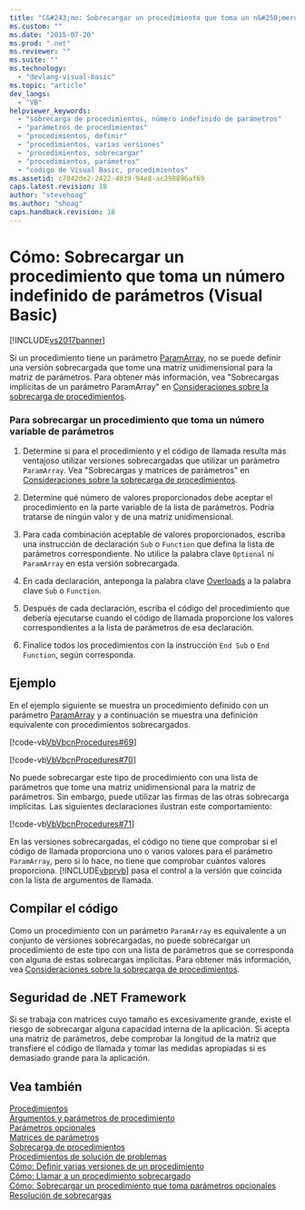 ```yaml
---
title: "C&#243;mo: Sobrecargar un procedimiento que toma un n&#250;mero indefinido de par&#225;metros (Visual Basic) | Microsoft Docs"
ms.custom: ""
ms.date: "2015-07-20"
ms.prod: ".net"
ms.reviewer: ""
ms.suite: ""
ms.technology: 
  - "devlang-visual-basic"
ms.topic: "article"
dev_langs: 
  - "VB"
helpviewer_keywords: 
  - "sobrecarga de procedimientos, número indefinido de parámetros"
  - "parámetros de procedimientos"
  - "procedimientos, definir"
  - "procedimientos, varias versiones"
  - "procedimientos, sobrecargar"
  - "procedimientos, parámetros"
  - "código de Visual Basic, procedimientos"
ms.assetid: c7042de2-2422-4039-94e8-ac298896af69
caps.latest.revision: 18
author: "stevehoag"
ms.author: "shoag"
caps.handback.revision: 18
---
```

# C&#243;mo: Sobrecargar un procedimiento que toma un n&#250;mero indefinido de par&#225;metros (Visual Basic)
[!INCLUDE[vs2017banner](../../../../visual-basic/developing-apps/includes/vs2017banner.md)]

Si un procedimiento tiene un parámetro [ParamArray](../../../../visual-basic/language-reference/modifiers/paramarray.md), no se puede definir una versión sobrecargada que tome una matriz unidimensional para la matriz de parámetros.  Para obtener más información, vea "Sobrecargas implícitas de un parámetro ParamArray" en [Consideraciones sobre la sobrecarga de procedimientos](../../../../visual-basic/programming-guide/language-features/procedures/considerations-in-overloading-procedures.md).  
  
### Para sobrecargar un procedimiento que toma un número variable de parámetros  
  
1.  Determine si para el procedimiento y el código de llamada resulta más ventajoso utilizar versiones sobrecargadas que utilizar un parámetro `ParamArray`.  Vea "Sobrecargas y matrices de parámetros" en [Consideraciones sobre la sobrecarga de procedimientos](../../../../visual-basic/programming-guide/language-features/procedures/considerations-in-overloading-procedures.md).  
  
2.  Determine qué número de valores proporcionados debe aceptar el procedimiento en la parte variable de la lista de parámetros.  Podría tratarse de ningún valor y de una matriz unidimensional.  
  
3.  Para cada combinación aceptable de valores proporcionados, escriba una instrucción de declaración `Sub` o `Function` que defina la lista de parámetros correspondiente.  No utilice la palabra clave `Optional` ni `ParamArray` en esta versión sobrecargada.  
  
4.  En cada declaración, anteponga la palabra clave [Overloads](../../../../visual-basic/language-reference/modifiers/overloads.md) a la palabra clave `Sub` o `Function`.  
  
5.  Después de cada declaración, escriba el código del procedimiento que debería ejecutarse cuando el código de llamada proporcione los valores correspondientes a la lista de parámetros de esa declaración.  
  
6.  Finalice todos los procedimientos con la instrucción `End Sub` o `End Function`, según corresponda.  
  
## Ejemplo  
 En el ejemplo siguiente se muestra un procedimiento definido con un parámetro [ParamArray](../../../../visual-basic/language-reference/modifiers/paramarray.md) y a continuación se muestra una definición equivalente con procedimientos sobrecargados.  
  
 [!code-vb[VbVbcnProcedures#69](../../../../visual-basic/programming-guide/language-features/procedures/codesnippet/visualbasic/how-to-overload-a-proced_0_1.vb)]  
  
 [!code-vb[VbVbcnProcedures#70](../../../../visual-basic/programming-guide/language-features/procedures/codesnippet/visualbasic/how-to-overload-a-proced_0_2.vb)]  
  
 No puede sobrecargar este tipo de procedimiento con una lista de parámetros que tome una matriz unidimensional para la matriz de parámetros.  Sin embargo, puede utilizar las firmas de las otras sobrecarga implícitas.  Las siguientes declaraciones ilustran este comportamiento:  
  
 [!code-vb[VbVbcnProcedures#71](../../../../visual-basic/programming-guide/language-features/procedures/codesnippet/visualbasic/how-to-overload-a-proced_0_3.vb)]  
  
 En las versiones sobrecargadas, el código no tiene que comprobar si el código de llamada proporciona uno o varios valores para el parámetro `ParamArray`, pero si lo hace, no tiene que comprobar cuántos valores proporciona.  [!INCLUDE[vbprvb](../../../../csharp/programming-guide/concepts/linq/includes/vbprvb-md.md)] pasa el control a la versión que coincida con la lista de argumentos de llamada.  
  
## Compilar el código  
 Como un procedimiento con un parámetro `ParamArray` es equivalente a un conjunto de versiones sobrecargadas, no puede sobrecargar un procedimiento de este tipo con una lista de parámetros que se corresponda con alguna de estas sobrecargas implícitas.  Para obtener más información, vea [Consideraciones sobre la sobrecarga de procedimientos](../../../../visual-basic/programming-guide/language-features/procedures/considerations-in-overloading-procedures.md).  
  
## Seguridad de .NET Framework  
 Si se trabaja con matrices cuyo tamaño es excesivamente grande, existe el riesgo de sobrecargar alguna capacidad interna de la aplicación.  Si acepta una matriz de parámetros, debe comprobar la longitud de la matriz que transfiere el código de llamada y tomar las medidas apropiadas si es demasiado grande para la aplicación.  
  
## Vea también  
 [Procedimientos](../../../../visual-basic/programming-guide/language-features/procedures/index.md)   
 [Argumentos y parámetros de procedimiento](../../../../visual-basic/programming-guide/language-features/procedures/procedure-parameters-and-arguments.md)   
 [Parámetros opcionales](../../../../visual-basic/programming-guide/language-features/procedures/optional-parameters.md)   
 [Matrices de parámetros](../../../../visual-basic/programming-guide/language-features/procedures/parameter-arrays.md)   
 [Sobrecarga de procedimientos](../../../../visual-basic/programming-guide/language-features/procedures/procedure-overloading.md)   
 [Procedimientos de solución de problemas](../../../../visual-basic/programming-guide/language-features/procedures/troubleshooting-procedures.md)   
 [Cómo: Definir varias versiones de un procedimiento](../../../../visual-basic/programming-guide/language-features/procedures/how-to-define-multiple-versions-of-a-procedure.md)   
 [Cómo: Llamar a un procedimiento sobrecargado](../../../../visual-basic/programming-guide/language-features/procedures/how-to-call-an-overloaded-procedure.md)   
 [Cómo: Sobrecargar un procedimiento que toma parámetros opcionales](../../../../visual-basic/programming-guide/language-features/procedures/how-to-overload-a-procedure-that-takes-optional-parameters.md)   
 [Resolución de sobrecargas](../../../../visual-basic/programming-guide/language-features/procedures/overload-resolution.md)